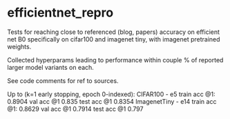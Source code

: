 # efficientnet_repro

Tests for reaching close to referenced (blog, papers) accuracy on efficient net B0 specifically on cifar100 and imagenet tiny, with imagenet pretrained weights.

Collected hyperparams leading to performance within couple % of reported larger model variants on each.

See code comments for ref to sources.

Up to (k=1 early stopping, epoch 0-indexed):
CIFAR100 -      e5      train acc @1: 0.8904    val acc @1 0.835    test acc @1 0.8354
ImagenetTiny -  e14     train acc @1: 0.8629    val acc @1 0.7914   test acc @1 0.797
